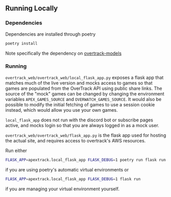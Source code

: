 ## Running Locally

### Dependencies
Dependencies are installed through poetry
```bash
poetry install
```
Note specifically the dependency on [overtrack-models](https://gitlab.com/OverTrack/overtrack-models)

### Running
`overtrack_web/overtrack_web/local_flask_app.py` exposes a flask app that matches much of the live version and mocks access to games 
so that games are populated from the OverTrack API using public share links.
The source of the "mock" games can be changed by changing the environment variables `APEX_GAMES_SOURCE` and `OVERWATCH_GAMES_SOURCE`.
It would also be possible to modify the initial fetching of games to use a session cookie instead, which would allow you use your own games.

`local_flask_app` does not run with the discord bot or subscribe pages active, and mocks login so that you are always logged in as a mock user.

`overtrack_web/overtrack_web/flask_app.py` is the flask app used for hosting the actual site, and requires access to overtrack's AWS resources.

Run either
```bash
FLASK_APP=apextrack.local_flask_app FLASK_DEBUG=1 poetry run flask run 
```
if you are using poetry's automatic virtual environments or 
```bash
FLASK_APP=apextrack.local_flask_app FLASK_DEBUG=1 flask run 
```
if you are managing your virtual environment yourself.
